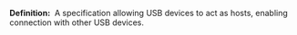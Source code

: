 **Definition:** 
 A specification allowing USB devices to act as hosts, enabling connection with other USB devices.